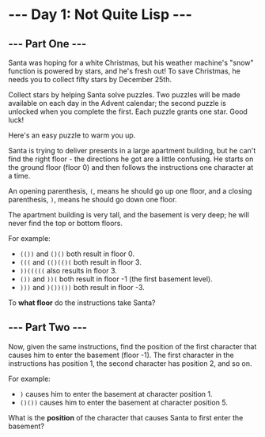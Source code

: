 # --- Day 1: Not Quite Lisp ---

## --- Part One ---

Santa was hoping for a white Christmas, but his weather machine's "snow" function is powered by stars, and he's fresh
out! To save Christmas, he needs you to collect fifty stars by December 25th.

Collect stars by helping Santa solve puzzles. Two puzzles will be made available on each day in the Advent calendar; the
second puzzle is unlocked when you complete the first. Each puzzle grants one star. Good luck!

Here's an easy puzzle to warm you up.

Santa is trying to deliver presents in a large apartment building, but he can't find the right floor - the directions he
got are a little confusing. He starts on the ground floor (floor 0) and then follows the instructions one character at a
time.

An opening parenthesis, `(`, means he should go up one floor, and a closing parenthesis, `)`, means he should go down
one floor.

The apartment building is very tall, and the basement is very deep; he will never find the top or bottom floors.

For example:

- `(())` and `()()` both result in floor 0.
- `(((` and `(()(()(` both result in floor 3.
- `))(((((` also results in floor 3.
- `())` and `))(` both result in floor -1 (the first basement level).
- `)))` and `)())())` both result in floor -3.

To **what floor** do the instructions take Santa?

## --- Part Two ---

Now, given the same instructions, find the position of the first character that causes him to enter the basement (floor
-1). The first character in the instructions has position 1, the second character has position 2, and so on.

For example:

- `)` causes him to enter the basement at character position 1.
- `()())` causes him to enter the basement at character position 5.

What is the **position** of the character that causes Santa to first enter the basement?